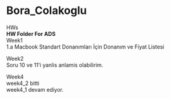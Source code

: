 # Bora_Colakoglu
HWs  
__HW Folder For ADS__  
Week1  
  1.a Macbook Standart Donanımları İçin Donanım ve Fiyat Listesi

Week2  
  Soru 10 ve 11'i yanlis anlamis olabilirim.  
    
Week4  
  week4_2 bitti    
  week4_1 devam ediyor. 
